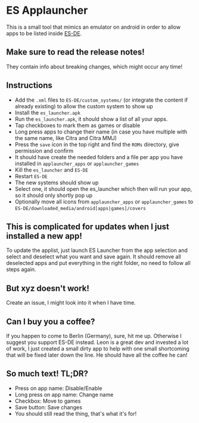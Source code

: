 # ES Applauncher
This is a small tool that mimics an emulator on android in order to allow apps to be listed inside [ES-DE]([https://pages.github.com/](https://gitlab.com/es-de/emulationstation-de)https://gitlab.com/es-de/emulationstation-de).

## Make sure to read the release notes!
They contain info about breaking changes, which might occur any time!

## Instructions
- Add the `.xml` files to `ES-DE/custom_systems/` (or integrate the content if already existing) to allow the custom system to show up
- Install the `es_launcher.apk`
- Run the `es_launcher.apk`, it should show a list of all your apps.
- Tap checkboxes to mark them as games or disable
- Long press apps to change their name (in case you have multiple with the same name, like Citra and Citra MMJ)
- Press the `save` icon in the top right and find the `ROMs` directory, give permission and confirm
- It should have create the needed folders and a file per app you have installed in `applauncher_apps` or `applauncher_games`
- Kill the `es_launcher` and `ES-DE`
- Restart `ES-DE`
- The new systems should show up
- Select one, it should open the es_launcher which then will run your app, so it should only shortly pop up
- Optionally move all icons from `applauncher_apps` or `applauncher_games` to `ES-DE/downloaded_media/android[apps|games]/covers`

## This is complicated for updates when I just installed a new app!
To update the applist, just launch ES Launcher from the app selection and select and deselect what you want and save again.
It should remove all deselected apps and put everything in the right folder, no need to follow all steps again.

## But xyz doesn't work!
Create an issue, I might look into it when I have time.

## Can I buy you a coffee?
If you happen to come to Berlin (Germany), sure, hit me up.
Otherwise I suggest you support ES-DE instead.
Leon is a great dev and invested a lot of work, I just created a small dirty app to help with one small shortcoming that will be fixed later down the line.
He should have all the coffee he can!

## So much text! TL;DR?
- Press on app name: Disable/Enable
- Long press on app name: Change name
- Checkbox: Move to games
- Save button: Save changes
- You should still read the thing, that's what it's for!
